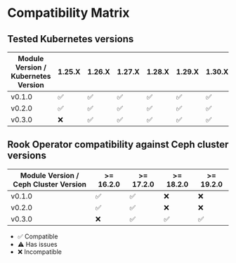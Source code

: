 # Compatibility Matrix

## Tested Kubernetes versions

| Module Version / Kubernetes Version | 1.25.X             | 1.26.X             | 1.27.X             | 1.28.X             | 1.29.X             | 1.30.X             | 1.31.X             |
| ----------------------------------- | ------------------ | ------------------ | ------------------ | ------------------ | ------------------ | ------------------ | ------------------ |
| v0.1.0                              | :white_check_mark: | :white_check_mark: | :white_check_mark: | :white_check_mark: | :white_check_mark: | :white_check_mark: | :white_check_mark: |
| v0.2.0                              | :white_check_mark: | :white_check_mark: | :white_check_mark: | :white_check_mark: | :white_check_mark: | :white_check_mark: | :white_check_mark: |
| v0.3.0                              | :x:                | :white_check_mark: | :white_check_mark: | :white_check_mark: | :white_check_mark: | :white_check_mark: | :white_check_mark: |

## Rook Operator compatibility against Ceph cluster versions

| Module Version / Ceph Cluster Version | >= 16.2.0          | >= 17.2.0          | >= 18.2.0          | >= 19.2.0          |
| ------------------------------------- | ------------------ | ------------------ | ------------------ | ------------------ |
| v0.1.0                                | :white_check_mark: | :white_check_mark: | :x:                | :x:                |
| v0.2.0                                | :white_check_mark: | :white_check_mark: | :x:                | :x:                |
| v0.3.0                                | :x:                | :white_check_mark: | :white_check_mark: | :white_check_mark: |

- :white_check_mark: Compatible
- :warning: Has issues
- :x: Incompatible
